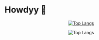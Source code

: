 # Howdyy 👋


<div align="center">
  
[![Top Langs](https://github-readme-stats.vercel.app/api/top-langs/?username=MCCLXVI&theme=dark)](https://github.com/anuraghazra/github-readme-stats)

![Top Langs](https://github-readme-stats.vercel.app/api/top-langs/?username=MCCLXVI&layout=compact&theme=dark)

</div>

